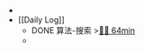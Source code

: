 -
- [[Daily Log]]
	- DONE 算法-搜索 >[🍅🍅 64min](#agenda-pomo://?t=f-1686973140330-1500%2Cf-1686975946624-1500%2Cp-1686977928347-800)
	-